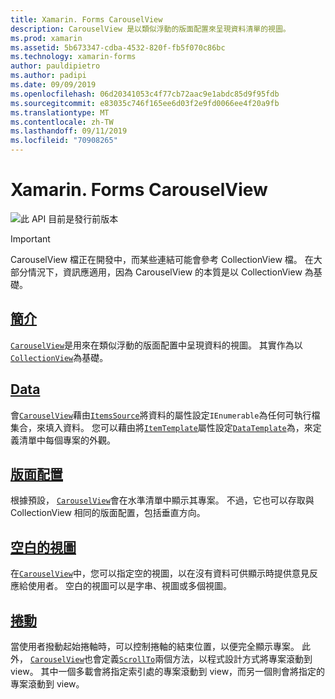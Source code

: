 ```yaml
---
title: Xamarin. Forms CarouselView
description: CarouselView 是以類似浮動的版面配置來呈現資料清單的視圖。
ms.prod: xamarin
ms.assetid: 5b673347-cdba-4532-820f-fb5f070c86bc
ms.technology: xamarin-forms
author: pauldipietro
ms.author: padipi
ms.date: 09/09/2019
ms.openlocfilehash: 06d20341053c4f77cb72aac9e1abdc85d9f95fdb
ms.sourcegitcommit: e83035c746f165ee6d03f2e9fd0066ee4f20a9fb
ms.translationtype: MT
ms.contentlocale: zh-TW
ms.lasthandoff: 09/11/2019
ms.locfileid: "70908265"
---
```

# <a name="xamarinforms-carouselview"></a>Xamarin. Forms CarouselView

![](~/media/shared/preview.png "此 API 目前是發行前版本")

> [!IMPORTANT]
> CarouselView 檔正在開發中，而某些連結可能會參考 CollectionView 檔。 在大部分情況下，資訊應適用，因為 CarouselView 的本質是以 CollectionView 為基礎。

## <a name="introductionintroductionmd"></a>[簡介](introduction.md)

[`CarouselView`](xref:Xamarin.Forms.CarouselView)是用來在類似浮動的版面配置中呈現資料的視圖。 其實作為以[`CollectionView`](xref:Xamarin.Forms.CollectionView)為基礎。

## <a name="datacollectionviewpopulate-datamd"></a>[Data](../collectionview/populate-data.md)

會[`CarouselView`](xref:Xamarin.Forms.CarouselView)藉由[`ItemsSource`](xref:Xamarin.Forms.ItemsView.ItemsSource)將資料的屬性設定`IEnumerable`為任何可執行檔集合，來填入資料。 您可以藉由將[`ItemTemplate`](xref:Xamarin.Forms.ItemsView.ItemTemplate)屬性設定[`DataTemplate`](xref:Xamarin.Forms.DataTemplate)為，來定義清單中每個專案的外觀。

## <a name="layoutlayoutmd"></a>[版面配置](layout.md)

根據預設， [`CarouselView`](xref:Xamarin.Forms.CarouselView)會在水準清單中顯示其專案。 不過，它也可以存取與 CollectionView 相同的版面配置，包括垂直方向。

## <a name="empty-viewscollectionviewemptyviewmd"></a>[空白的視圖](../collectionview/emptyview.md)

在[`CarouselView`](xref:Xamarin.Forms.CarouselView)中，您可以指定空的視圖，以在沒有資料可供顯示時提供意見反應給使用者。 空白的視圖可以是字串、視圖或多個視圖。

## <a name="scrollingcollectionviewscrollingmd"></a>[捲動](../collectionview/scrolling.md)

當使用者撥動起始捲軸時，可以控制捲軸的結束位置，以便完全顯示專案。 此外， [`CarouselView`](xref:Xamarin.Forms.CarouselView)也會定義[`ScrollTo`](xref:Xamarin.Forms.ItemsView.ScrollTo*)兩個方法，以程式設計方式將專案滾動到 view。 其中一個多載會將指定索引處的專案滾動到 view，而另一個則會將指定的專案滾動到 view。
